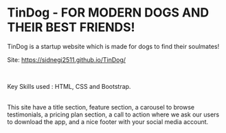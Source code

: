 # TinDog - FOR MODERN DOGS AND THEIR BEST FRIENDS!



TinDog is a startup website which is made for dogs to find their soulmates!
<br>

Site: https://sidnegi2511.github.io/TinDog/

<br>

Key Skills used : HTML, CSS and Bootstrap. 

<br>
This site have a title section, feature section, a carousel to browse testimonials, a pricing plan section, a call to action where we ask our users to download the app, and a nice footer with your social media account.

